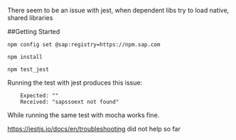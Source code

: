 There seem to be an issue with jest, when dependent libs try to load native, shared libraries

##Getting Started

```
npm config set @sap:registry=https://npm.sap.com

npm install

npm test_jest

```

Running the test with jest produces this issue:

```
    Expected: ""
    Received: "sapssoext not found"

```

While running the same test with mocha works fine.

https://jestjs.io/docs/en/troubleshooting did not help so far